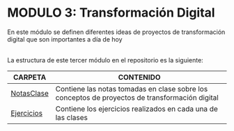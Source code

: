 # MODULO 3: Transformación Digital  


En este módulo se definen diferentes ideas de proyectos de transformación digital que son importantes a día de hoy
 

<br>
La estructura de este tercer módulo en el repositorio es la siguiente:


<br>

| CARPETA | CONTENIDO |
| ------ | ------ |
| [NotasClase](NotasClase/) | Contiene las notas tomadas en clase sobre los conceptos de proyectos de transformación digital |
| [Ejercicios](Ejercicios/) | Contiene los ejercicios realizados en cada una de las clases |
